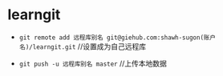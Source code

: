 # learngit
- `git remote add 远程库别名 git@giehub.com:shawh-sugon(账户名)/learngit.git` //设置成为自己远程库

- `git push -u 远程库别名 master`    //上传本地数据
